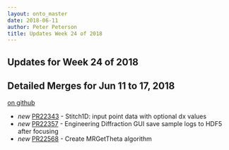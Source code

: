 ```yaml
---
layout: onto_master
date: 2018-06-11
author: Peter Peterson
title: Updates Week 24 of 2018
---
```

Updates for Week 24 of 2018
---------------------------

Detailed Merges for Jun 11 to 17, 2018
--------------------------------------
[on github](https://github.com/mantidproject/mantid/pulls?q=is%3Apr+merged%3A2018-06-12..2018-06-17)

* *new* [PR22343](https://github.com/mantidproject/mantid/pull/22343) - Stitch1D: input point data with optional dx values
* *new* [PR22357](https://github.com/mantidproject/mantid/pull/22357) - Engineering Diffraction GUI save sample logs to HDF5 after focusing
* *new* [PR22568](https://github.com/mantidproject/mantid/pull/22568) - Create MRGetTheta algorithm
